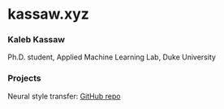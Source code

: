 # kassaw.xyz

### Kaleb Kassaw
Ph.D. student, Applied Machine Learning Lab, Duke University

### Projects
Neural style transfer: <a href=https://github.com/kalebkassaw/dnn-styler>GitHub repo</a>

